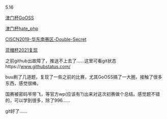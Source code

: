 5.16

[津门杯GoOSS](https://inanb.github.io/2021/05/12/津门杯GoOSS/)

[津门杯hate_php](https://inanb.github.io/2021/05/12/津门杯hate-php/)	

[CISCN2019-华东南赛区-Double-Secret](https://inanb.github.io/2021/05/14/CISCN2019-华东南赛区-Double-Secret/)

[蓝帽杯2021复现](https://inanb.github.io/2021/05/08/蓝帽杯2021复现/)

  之前github出故障了，推送不上去了……这里可看git状态https://www.githubstatus.com/

buu刷了几道题，复现了一些之前的比赛，尤其GoOSS搞了一大圈，接触了很多东西，感觉很棒。

  国赛被密码爷带飞，等官方wp(应该有?)出来对这次初赛做个总结。感觉题不错的，可以学到很多，除了996……

  git好了……